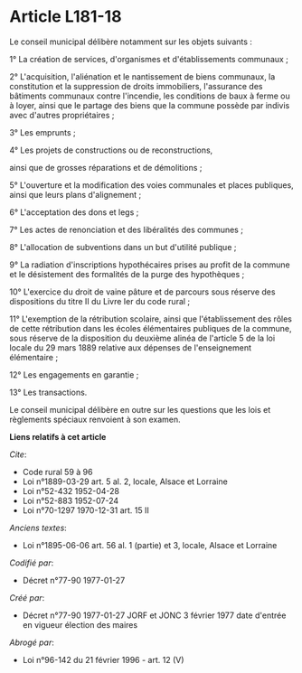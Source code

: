 # Article L181-18

Le conseil municipal délibère notamment sur les objets suivants :

1° La création de services, d'organismes et d'établissements communaux ; 

2° L'acquisition, l'aliénation et le nantissement de biens communaux, la constitution et la suppression de droits
immobiliers, l'assurance des bâtiments communaux contre l'incendie, les conditions de baux à ferme ou à loyer, ainsi que le
partage des biens que la commune possède par indivis avec d'autres propriétaires ; 

3° Les emprunts ; 

4° Les projets de constructions ou de reconstructions,

ainsi que de grosses réparations et de démolitions ; 

5° L'ouverture et la modification des voies communales et places publiques, ainsi que leurs plans d'alignement ; 

6° L'acceptation des dons et legs ; 

7° Les actes de renonciation et des libéralités des communes ; 

8° L'allocation de subventions dans un but d'utilité publique ; 

9° La radiation d'inscriptions hypothécaires prises au profit de la commune et le désistement des formalités de la purge des
hypothèques ; 

10° L'exercice du droit de vaine pâture et de parcours sous réserve des dispositions du titre II du Livre Ier du code
rural ; 

11° L'exemption de la rétribution scolaire, ainsi que l'établissement des rôles de cette rétribution dans les écoles
élémentaires publiques de la commune, sous réserve de la disposition du deuxième alinéa de l'article 5 de la loi locale du 29
mars 1889 relative aux dépenses de l'enseignement élémentaire ; 

12° Les engagements en garantie ; 

13° Les transactions. 

Le conseil municipal délibère en outre sur les questions que les lois et règlements spéciaux renvoient à son examen.

**Liens relatifs à cet article**

_Cite_:

  - Code rural 59 à 96
  - Loi n°1889-03-29 art. 5 al. 2, locale, Alsace et Lorraine
  - Loi n°52-432 1952-04-28
  - Loi n°52-883 1952-07-24
  - Loi n°70-1297 1970-12-31 art. 15 II

_Anciens textes_:

  - Loi n°1895-06-06 art. 56 al. 1 (partie) et 3, locale, Alsace et Lorraine

_Codifié par_:

  - Décret n°77-90 1977-01-27

_Créé par_:

  - Décret n°77-90 1977-01-27 JORF et JONC 3 février 1977 date d'entrée en vigueur élection des maires

_Abrogé par_:

  - Loi n°96-142 du 21 février 1996 - art. 12 (V)
